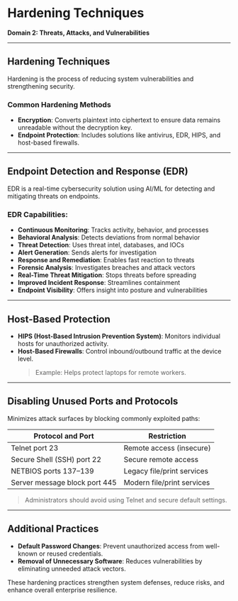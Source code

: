 
# Hardening Techniques  
**Domain 2: Threats, Attacks, and Vulnerabilities**

---

## Hardening Techniques

Hardening is the process of reducing system vulnerabilities and strengthening security.

### Common Hardening Methods
- **Encryption**: Converts plaintext into ciphertext to ensure data remains unreadable without the decryption key.
- **Endpoint Protection**: Includes solutions like antivirus, EDR, HIPS, and host-based firewalls.

---

## Endpoint Detection and Response (EDR)

EDR is a real-time cybersecurity solution using AI/ML for detecting and mitigating threats on endpoints.

### EDR Capabilities:
- **Continuous Monitoring**: Tracks activity, behavior, and processes
- **Behavioral Analysis**: Detects deviations from normal behavior
- **Threat Detection**: Uses threat intel, databases, and IOCs
- **Alert Generation**: Sends alerts for investigation
- **Response and Remediation**: Enables fast reaction to threats
- **Forensic Analysis**: Investigates breaches and attack vectors
- **Real-Time Threat Mitigation**: Stops threats before spreading
- **Improved Incident Response**: Streamlines containment
- **Endpoint Visibility**: Offers insight into posture and vulnerabilities

---

## Host-Based Protection

- **HIPS (Host-Based Intrusion Prevention System)**: Monitors individual hosts for unauthorized activity.
- **Host-Based Firewalls**: Control inbound/outbound traffic at the device level.  
  > Example: Helps protect laptops for remote workers.

---

## Disabling Unused Ports and Protocols

Minimizes attack surfaces by blocking commonly exploited paths:

| Protocol and Port             | Restriction                    |
|------------------------------|--------------------------------|
| Telnet port 23               | Remote access (insecure)       |
| Secure Shell (SSH) port 22   | Secure remote access           |
| NETBIOS ports 137–139        | Legacy file/print services     |
| Server message block port 445| Modern file/print services     |

> Administrators should avoid using Telnet and secure default settings.

---

## Additional Practices

- **Default Password Changes**: Prevent unauthorized access from well-known or reused credentials.
- **Removal of Unnecessary Software**: Reduces vulnerabilities by eliminating unneeded attack vectors.

These hardening practices strengthen system defenses, reduce risks, and enhance overall enterprise resilience.
